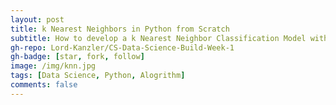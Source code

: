 ```yaml
---
layout: post
title: k Nearest Neighbors in Python from Scratch
subtitle: How to develop a k Nearest Neighbor Classification Model with base packages in Python
gh-repo: Lord-Kanzler/CS-Data-Science-Build-Week-1
gh-badge: [star, fork, follow]
image: /img/knn.jpg
tags: [Data Science, Python, Alogrithm]
comments: false
---
```

